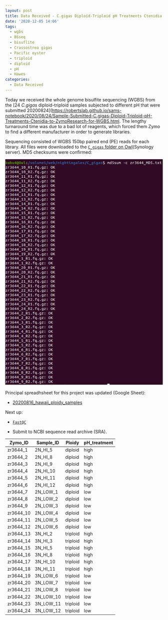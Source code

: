 ```yaml
---
layout: post
title: Data Received - C.gigas Diploid-Triploid pH Treatments Ctenidia WGBS from ZymoResearch
date: '2020-12-05 14:06'
tags:
  - wgbs
  - BSseq
  - bisuflite
  - Crassostrea gigas
  - Pacific oyster
  - triploid
  - diploid
  - pH
  - Hawes
categories:
  - Data Received
---
```

Today we received the whole genome bisulfite sequencing (WGBS) from the [24 _C.gigas_ diploid-triploid samples subjected to different pH that were submitted 20200824](https://robertslab.github.io/sams-notebook/2020/08/24/Sample-Submitted-C.gigas-Diploid-Triploid-pH-Treatments-Ctenidia-to-ZymoResearch-for-WGBS.html. The lengthy turnaround time was due to a bad lot of reagents, which forced them Zymo to find a different manufacturer in order to generate libraries.

Sequencing consisted of WGBS 150bp paired end (PE) reads for each library. All files were downloaded to the [`C_gigas` folder on Owl](https://owl.fish.washington.edu/nightingales/C_gigas/)(Synology server). MD5 checksums were confirmed:

![screencap of md5 checksum verification](https://github.com/RobertsLab/sams-notebook/blob/master/images/screencaps/20201205_cgig_md5-verification_zr3644-fastqs.png?raw=true)

Principal spreadhsheet for this project was updated (Google Sheet):

- [20200816_hawaii_ploidy_samples](https://drive.google.com/file/d/1wd0iHe78s_1u7NYa9HUlRIOX59QpAtXA/view?usp=sharing)

Next up:

- [`FastQC`](https://www.bioinformatics.babraham.ac.uk/projects/fastqc/)

- Submit to NCBI sequence read archive (SRA).



| Zymo_ID   | Sample_ID | Ploidy   | pH_treatment |
|-----------|-----------|----------|--------------|
| zr3644_1  | 2N_HI_5   | diploid  | high         |
| zr3644_2  | 2N_HI_8   | diploid  | high         |
| zr3644_3  | 2N_HI_9   | diploid  | high         |
| zr3644_4  | 2N_HI_10  | diploid  | high         |
| zr3644_5  | 2N_HI_11  | diploid  | high         |
| zr3644_6  | 2N_HI_12  | diploid  | high         |
| zr3644_7  | 2N_LOW_1  | diploid  | low          |
| zr3644_8  | 2N_LOW_2  | diploid  | low          |
| zr3644_9  | 2N_LOW_3  | diploid  | low          |
| zr3644_10 | 2N_LOW_4  | diploid  | low          |
| zr3644_11 | 2N_LOW_5  | diploid  | low          |
| zr3644_12 | 2N_LOW_6  | diploid  | low          |
| zr3644_13 | 3N_HI_2   | triploid | high         |
| zr3644_14 | 3N_HI_3   | triploid | high         |
| zr3644_15 | 3N_HI_5   | triploid | high         |
| zr3644_16 | 3N_HI_8   | triploid | high         |
| zr3644_17 | 3N_HI_10  | triploid | high         |
| zr3644_18 | 3N_HI_11  | triploid | high         |
| zr3644_19 | 3N_LOW_6  | triploid | low          |
| zr3644_20 | 3N_LOW_7  | triploid | low          |
| zr3644_21 | 3N_LOW_8  | triploid | low          |
| zr3644_22 | 3N_LOW_10 | triploid | low          |
| zr3644_23 | 3N_LOW_11 | triploid | low          |
| zr3644_24 | 3N_LOW_12 | triploid | low          |
